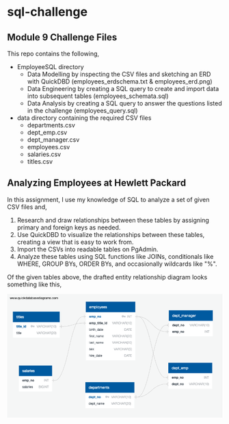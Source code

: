 # sql-challenge
## Module 9 Challenge Files

This repo contains the following,
- EmployeeSQL directory
    - Data Modelling by inspecting the CSV files and sketching an ERD with QuickDBD (employees_erdschema.txt & employees_erd.png)
    - Data Engineering by creating a SQL query to create and import data into subsequent tables (employees_schemata.sql)
    - Data Analysis by creating a SQL query to answer the questions listed in the challenge (employees_query.sql)
- data directory containing the required CSV files
    -  departments.csv
    -  dept_emp.csv
    -  dept_manager.csv
    -  employees.csv
    -  salaries.csv
    -  titles.csv
 
## Analyzing Employees at Hewlett Packard
In this assignment, I use my knowledge of SQL to analyze a set of given CSV files and,
1. Research and draw relationships between these tables by assigning primary and foreign keys as needed.
2. Use QuickDBD to visualize the relationships between these tables, creating a view that is easy to work from.
3. Import the CSVs into readable tables on PgAdmin.
4. Analyze these tables using SQL functions like JOINs, conditionals like WHERE, GROUP BYs, ORDER BYs, and occasionally wildcards like "%".

Of the given tables above, the drafted entity relationship diagram looks something like this,

<img src = "https://github.com/nivethasund/sql-challenge/blob/main/EmployeeSQL/employees_er_diagram.png">
